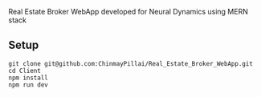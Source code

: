Real Estate Broker WebApp developed for Neural Dynamics using MERN stack

## Setup
```
git clone git@github.com:ChinmayPillai/Real_Estate_Broker_WebApp.git
cd Client
npm install
npm run dev
```